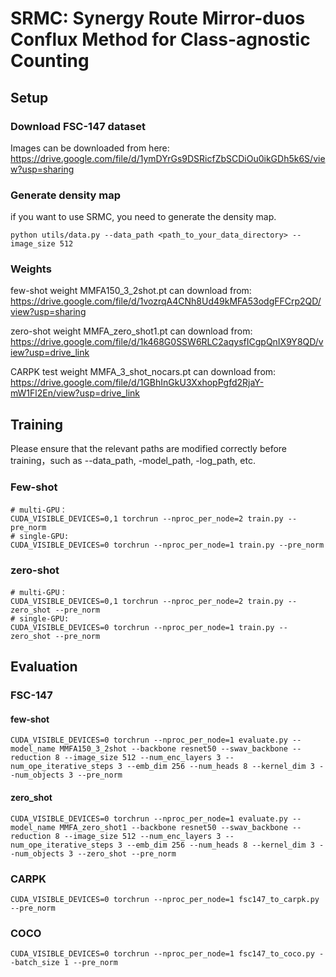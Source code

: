 # **SRMC: Synergy Route Mirror-duos Conflux Method for Class-agnostic Counting**

## Setup

### Download FSC-147 dataset

Images can be downloaded from here: https://drive.google.com/file/d/1ymDYrGs9DSRicfZbSCDiOu0ikGDh5k6S/view?usp=sharing

### Generate density map

if you want to use SRMC, you need to generate the density map.

```
python utils/data.py --data_path <path_to_your_data_directory> --image_size 512 
```

### Weights

few-shot weight MMFA150_3_2shot.pt can download from: https://drive.google.com/file/d/1vozrqA4CNh8Ud49kMFA53odgFFCrp2QD/view?usp=sharing

zero-shot weight MMFA_zero_shot1.pt can download from: https://drive.google.com/file/d/1k468G0SSW6RLC2aqysfICgpQnIX9Y8QD/view?usp=drive_link

CARPK test weight MMFA_3_shot_nocars.pt can download from: https://drive.google.com/file/d/1GBhInGkU3XxhopPgfd2RjaY-mW1Fl2En/view?usp=drive_link

## Training

Please ensure that the relevant paths are modified correctly before training，such as --data_path, -model_path, -log_path, etc.

### Few-shot

```
# multi-GPU：
CUDA_VISIBLE_DEVICES=0,1 torchrun --nproc_per_node=2 train.py --pre_norm
# single-GPU:
CUDA_VISIBLE_DEVICES=0 torchrun --nproc_per_node=1 train.py --pre_norm
```

### zero-shot

```
# multi-GPU：
CUDA_VISIBLE_DEVICES=0,1 torchrun --nproc_per_node=2 train.py --zero_shot --pre_norm
# single-GPU:
CUDA_VISIBLE_DEVICES=0 torchrun --nproc_per_node=1 train.py --zero_shot --pre_norm
```


## Evaluation

### FSC-147

#### few-shot

```
CUDA_VISIBLE_DEVICES=0 torchrun --nproc_per_node=1 evaluate.py --model_name MMFA150_3_2shot --backbone resnet50 --swav_backbone --reduction 8 --image_size 512 --num_enc_layers 3 --num_ope_iterative_steps 3 --emb_dim 256 --num_heads 8 --kernel_dim 3 --num_objects 3 --pre_norm 
```

#### zero_shot

```
CUDA_VISIBLE_DEVICES=0 torchrun --nproc_per_node=1 evaluate.py --model_name MMFA_zero_shot1 --backbone resnet50 --swav_backbone --reduction 8 --image_size 512 --num_enc_layers 3 --num_ope_iterative_steps 3 --emb_dim 256 --num_heads 8 --kernel_dim 3 --num_objects 3 --zero_shot --pre_norm 
```

### CARPK

```
CUDA_VISIBLE_DEVICES=0 torchrun --nproc_per_node=1 fsc147_to_carpk.py --pre_norm
```

### COCO

```
CUDA_VISIBLE_DEVICES=0 torchrun --nproc_per_node=1 fsc147_to_coco.py --batch_size 1 --pre_norm
```


